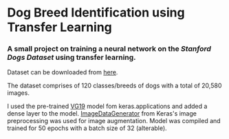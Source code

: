 # Dog Breed Identification using Transfer Learning

### A small project on training a neural network on the _Stanford Dogs Dataset_ using transfer learning.

Dataset can be downloaded from [here](vision.stanford.edu/aditya86/ImageNetDogs/main.html).

The dataset comprises of 120 classes/breeds of dogs with a total of 20,580 images.

I used the pre-trained [VG19](https://keras.io/applications/#vgg19) model fom keras.applications and added a dense layer to the model. [ImageDataGenerator](https://keras.io/preprocessing/image/) from Keras's image preprocessing was used for image augmentation. Model was compiled and trained for 50 epochs with a batch size of 32 (alterable).


